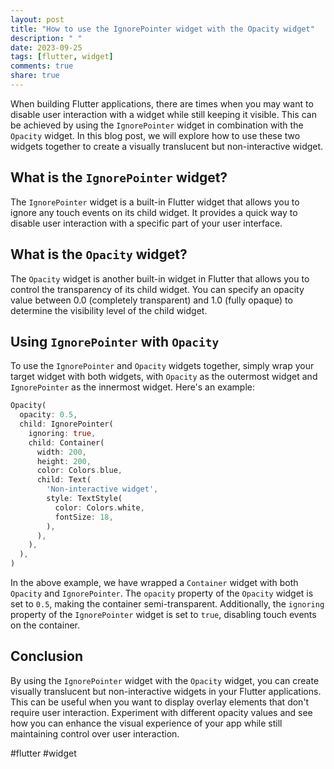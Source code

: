 ```yaml
---
layout: post
title: "How to use the IgnorePointer widget with the Opacity widget"
description: " "
date: 2023-09-25
tags: [flutter, widget]
comments: true
share: true
---
```


When building Flutter applications, there are times when you may want to disable user interaction with a widget while still keeping it visible. This can be achieved by using the `IgnorePointer` widget in combination with the `Opacity` widget. In this blog post, we will explore how to use these two widgets together to create a visually translucent but non-interactive widget.

## What is the `IgnorePointer` widget?

The `IgnorePointer` widget is a built-in Flutter widget that allows you to ignore any touch events on its child widget. It provides a quick way to disable user interaction with a specific part of your user interface.

## What is the `Opacity` widget?

The `Opacity` widget is another built-in widget in Flutter that allows you to control the transparency of its child widget. You can specify an opacity value between 0.0 (completely transparent) and 1.0 (fully opaque) to determine the visibility level of the child widget.

## Using `IgnorePointer` with `Opacity`

To use the `IgnorePointer` and `Opacity` widgets together, simply wrap your target widget with both widgets, with `Opacity` as the outermost widget and `IgnorePointer` as the innermost widget. Here's an example:

```dart
Opacity(
  opacity: 0.5,
  child: IgnorePointer(
    ignoring: true,
    child: Container(
      width: 200,
      height: 200,
      color: Colors.blue,
      child: Text(
        'Non-interactive widget',
        style: TextStyle(
          color: Colors.white,
          fontSize: 18,
        ),
      ),
    ),
  ),
)
```

In the above example, we have wrapped a `Container` widget with both `Opacity` and `IgnorePointer`. The `opacity` property of the `Opacity` widget is set to `0.5`, making the container semi-transparent. Additionally, the `ignoring` property of the `IgnorePointer` widget is set to `true`, disabling touch events on the container.

## Conclusion

By using the `IgnorePointer` widget with the `Opacity` widget, you can create visually translucent but non-interactive widgets in your Flutter applications. This can be useful when you want to display overlay elements that don't require user interaction. Experiment with different opacity values and see how you can enhance the visual experience of your app while still maintaining control over user interaction.

#flutter #widget